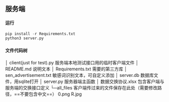 ## 服务端

#### 运行

```python
pip install -r Requirements.txt
python3 server.py
```

#### 文件代码树

│  client(just for test).py    服务端本地测试接口用的临时客户端文件
│  README.md   说明文本
│  Requirements.txt   需要的第三方库
│  sen_advertisement.txt   敏感词识别文本，可自定义添加
│  server.db   数据库文件，用sqlite打开
│  server.py   服务器端主函数
│  数据交换协议.xlsx  包含客户端与服务端的交换接口定义
└─all_files   客户端传过来的文件保存在此处（需要修改路径，==不要包含中文==）
        0.png
        R.jpg

